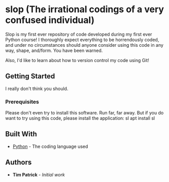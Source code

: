 # slop (The irrational codings of a very confused individual)

Slop is my first ever repository of code developed during my first ever Python course! 
I thoroughly expect everything to be horrendously coded, and under no circumstances should
anyone consider using this code in any way, shape, and/form. You have been warned.

Also, I'd like to learn about how to version control my code using Git!

## Getting Started

I really don't think you should.

### Prerequisites

Please don't even try to install this software. Run far, far away.
But if you do want to try using this code, please install the application: sl
apt install sl

## Built With

* [Python](https://www.python.org/) - The coding language used

## Authors

* **Tim Patrick** - *Initial work*
